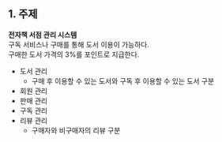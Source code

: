 ## 1. 주제
**전자책 서점 관리 시스템**   
구독 서비스나 구매를 통해 도서 이용이 가능하다.   
구매한 도서 가격의 3%를 포인트로 지급한다.
+ 도서 관리
  + 구매 후 이용할 수 있는 도서와 구독 후 이용할 수 있는 도서 구분
+ 회원 관리
+ 판매 관리
+ 구독 관리
+ 리뷰 관리
  + 구매자와 비구매자의 리뷰 구분
